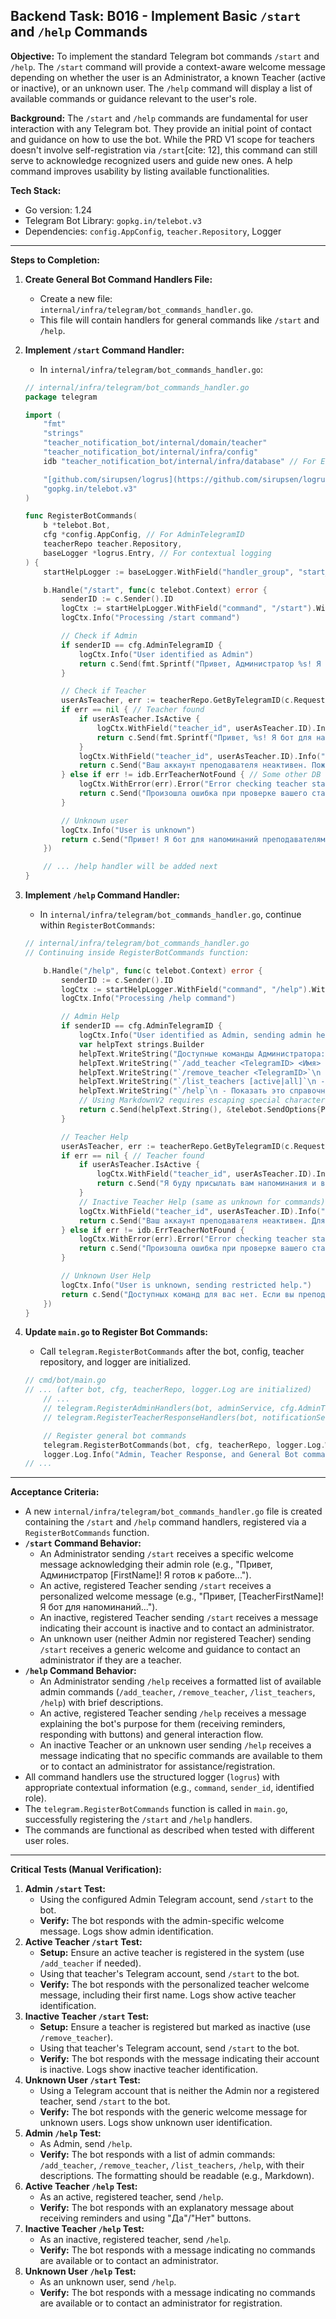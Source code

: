 ## Backend Task: B016 - Implement Basic `/start` and `/help` Commands

**Objective:**
To implement the standard Telegram bot commands `/start` and `/help`. The `/start` command will provide a context-aware welcome message depending on whether the user is an Administrator, a known Teacher (active or inactive), or an unknown user. The `/help` command will display a list of available commands or guidance relevant to the user's role.

**Background:**
The `/start` and `/help` commands are fundamental for user interaction with any Telegram bot. They provide an initial point of contact and guidance on how to use the bot. While the PRD V1 scope for teachers doesn't involve self-registration via `/start`[cite: 12], this command can still serve to acknowledge recognized users and guide new ones. A help command improves usability by listing available functionalities.

**Tech Stack:**
* Go version: 1.24
* Telegram Bot Library: `gopkg.in/telebot.v3`
* Dependencies: `config.AppConfig`, `teacher.Repository`, Logger

---

**Steps to Completion:**

1.  **Create General Bot Command Handlers File:**
    * Create a new file: `internal/infra/telegram/bot_commands_handler.go`.
    * This file will contain handlers for general commands like `/start` and `/help`.

2.  **Implement `/start` Command Handler:**
    * In `internal/infra/telegram/bot_commands_handler.go`:
    ```go
    // internal/infra/telegram/bot_commands_handler.go
    package telegram

    import (
        "fmt"
        "strings"
        "teacher_notification_bot/internal/domain/teacher"
        "teacher_notification_bot/internal/infra/config"
        idb "teacher_notification_bot/internal/infra/database" // For ErrTeacherNotFound

        "[github.com/sirupsen/logrus](https://github.com/sirupsen/logrus)"
        "gopkg.in/telebot.v3"
    )

    func RegisterBotCommands(
        b *telebot.Bot,
        cfg *config.AppConfig, // For AdminTelegramID
        teacherRepo teacher.Repository,
        baseLogger *logrus.Entry, // For contextual logging
    ) {
        startHelpLogger := baseLogger.WithField("handler_group", "start_help")

        b.Handle("/start", func(c telebot.Context) error {
            senderID := c.Sender().ID
            logCtx := startHelpLogger.WithField("command", "/start").WithField("sender_id", senderID)
            logCtx.Info("Processing /start command")

            // Check if Admin
            if senderID == cfg.AdminTelegramID {
                logCtx.Info("User identified as Admin")
                return c.Send(fmt.Sprintf("Привет, Администратор %s! Я готов к работе. Используйте /help для списка команд.", c.Sender().FirstName))
            }

            // Check if Teacher
            userAsTeacher, err := teacherRepo.GetByTelegramID(c.Request().Context(), senderID)
            if err == nil { // Teacher found
                if userAsTeacher.IsActive {
                    logCtx.WithField("teacher_id", userAsTeacher.ID).Info("User identified as Active Teacher")
                    return c.Send(fmt.Sprintf("Привет, %s! Я бот для напоминаний о заполнении таблиц. Я сообщу вам, когда придет время.", userAsTeacher.FirstName))
                }
                logCtx.WithField("teacher_id", userAsTeacher.ID).Info("User identified as Inactive Teacher")
                return c.Send("Ваш аккаунт преподавателя неактивен. Пожалуйста, свяжитесь с администратором.")
            } else if err != idb.ErrTeacherNotFound { // Some other DB error
                logCtx.WithError(err).Error("Error checking teacher status for /start command")
                return c.Send("Произошла ошибка при проверке вашего статуса. Пожалуйста, попробуйте позже.")
            }

            // Unknown user
            logCtx.Info("User is unknown")
            return c.Send("Привет! Я бот для напоминаний преподавателям. Если вы преподаватель, пожалуйста, попросите администратора добавить вас в систему.")
        })

        // ... /help handler will be added next
    }
    ```

3.  **Implement `/help` Command Handler:**
    * In `internal/infra/telegram/bot_commands_handler.go`, continue within `RegisterBotCommands`:
    ```go
    // internal/infra/telegram/bot_commands_handler.go
    // Continuing inside RegisterBotCommands function:

        b.Handle("/help", func(c telebot.Context) error {
            senderID := c.Sender().ID
            logCtx := startHelpLogger.WithField("command", "/help").WithField("sender_id", senderID)
            logCtx.Info("Processing /help command")

            // Admin Help
            if senderID == cfg.AdminTelegramID {
                logCtx.Info("User identified as Admin, sending admin help.")
                var helpText strings.Builder
                helpText.WriteString("Доступные команды Администратора:\n\n")
                helpText.WriteString("`/add_teacher <TelegramID> <Имя> [Фамилия]`\n - Добавить нового преподавателя в систему.\n\n") //
                helpText.WriteString("`/remove_teacher <TelegramID>`\n - Деактивировать преподавателя (он перестанет получать уведомления).\n\n") //
                helpText.WriteString("`/list_teachers [active|all]`\n - Показать список преподавателей. По умолчанию показывает активных. 'all' - для всех.\n\n") //
                helpText.WriteString("`/help`\n - Показать это справочное сообщение.")
                // Using MarkdownV2 requires escaping special characters, or use HTML/ModeDefault
                return c.Send(helpText.String(), &telebot.SendOptions{ParseMode: telebot.ModeMarkdown}) // Be careful with Markdown parsing
            }

            // Teacher Help
            userAsTeacher, err := teacherRepo.GetByTelegramID(c.Request().Context(), senderID)
            if err == nil { // Teacher found
                if userAsTeacher.IsActive {
                    logCtx.WithField("teacher_id", userAsTeacher.ID).Info("User identified as Active Teacher, sending teacher help.")
                    return c.Send("Я буду присылать вам напоминания и вопросы о заполнении таблиц дважды в месяц (15-го числа и в последний день месяца). Пожалуйста, отвечайте на них с помощью кнопок 'Да' или 'Нет', которые появятся под сообщениями.\n\nЕсли вы случайно ответили 'Нет', я напомню вам через час. Если вы не ответите, я напомню на следующий день.\n\n`/help` - Показать это сообщение.")
                }
                // Inactive Teacher Help (same as unknown for commands)
                logCtx.WithField("teacher_id", userAsTeacher.ID).Info("User identified as Inactive Teacher, sending restricted help.")
                return c.Send("Ваш аккаунт преподавателя неактивен. Для получения помощи или активации обратитесь к администратору.")
            } else if err != idb.ErrTeacherNotFound {
                logCtx.WithError(err).Error("Error checking teacher status for /help command")
                return c.Send("Произошла ошибка при проверке вашего статуса. Пожалуйста, попробуйте позже.")
            }

            // Unknown User Help
            logCtx.Info("User is unknown, sending restricted help.")
            return c.Send("Доступных команд для вас нет. Если вы преподаватель и ожидаете уведомлений, пожалуйста, обратитесь к администратору для добавления вас в систему.")
        })
    }
    ```

4.  **Update `main.go` to Register Bot Commands:**
    * Call `telegram.RegisterBotCommands` after the bot, config, teacher repository, and logger are initialized.
    ```go
    // cmd/bot/main.go
    // ... (after bot, cfg, teacherRepo, logger.Log are initialized)
        // ...
        // telegram.RegisterAdminHandlers(bot, adminService, cfg.AdminTelegramID, logger.Log.WithField("handler_group", "admin"))
        // telegram.RegisterTeacherResponseHandlers(bot, notificationService, logger.Log.WithField("handler_group", "teacher_response")) // Assuming logger passed here too

        // Register general bot commands
        telegram.RegisterBotCommands(bot, cfg, teacherRepo, logger.Log.WithField("handler_group", "general_bot_commands")) //
        logger.Log.Info("Admin, Teacher Response, and General Bot command handlers registered.")
    // ...
    ```

---

**Acceptance Criteria:**

* A new `internal/infra/telegram/bot_commands_handler.go` file is created containing the `/start` and `/help` command handlers, registered via a `RegisterBotCommands` function.
* **`/start` Command Behavior:**
    * An Administrator sending `/start` receives a specific welcome message acknowledging their admin role (e.g., "Привет, Администратор [FirstName]! Я готов к работе...").
    * An active, registered Teacher sending `/start` receives a personalized welcome message (e.g., "Привет, [TeacherFirstName]! Я бот для напоминаний...").
    * An inactive, registered Teacher sending `/start` receives a message indicating their account is inactive and to contact an administrator.
    * An unknown user (neither Admin nor registered Teacher) sending `/start` receives a generic welcome and guidance to contact an administrator if they are a teacher.
* **`/help` Command Behavior:**
    * An Administrator sending `/help` receives a formatted list of available admin commands (`/add_teacher`, `/remove_teacher`, `/list_teachers`, `/help`) with brief descriptions.
    * An active, registered Teacher sending `/help` receives a message explaining the bot's purpose for them (receiving reminders, responding with buttons) and general interaction flow.
    * An inactive Teacher or an unknown user sending `/help` receives a message indicating that no specific commands are available to them or to contact an administrator for assistance/registration.
* All command handlers use the structured logger (`logrus`) with appropriate contextual information (e.g., `command`, `sender_id`, identified role).
* The `telegram.RegisterBotCommands` function is called in `main.go`, successfully registering the `/start` and `/help` handlers.
* The commands are functional as described when tested with different user roles.

---

**Critical Tests (Manual Verification):**

1.  **Admin `/start` Test:**
    * Using the configured Admin Telegram account, send `/start` to the bot.
    * **Verify:** The bot responds with the admin-specific welcome message. Logs show admin identification.
2.  **Active Teacher `/start` Test:**
    * **Setup:** Ensure an active teacher is registered in the system (use `/add_teacher` if needed).
    * Using that teacher's Telegram account, send `/start` to the bot.
    * **Verify:** The bot responds with the personalized teacher welcome message, including their first name. Logs show active teacher identification.
3.  **Inactive Teacher `/start` Test:**
    * **Setup:** Ensure a teacher is registered but marked as inactive (use `/remove_teacher`).
    * Using that teacher's Telegram account, send `/start` to the bot.
    * **Verify:** The bot responds with the message indicating their account is inactive. Logs show inactive teacher identification.
4.  **Unknown User `/start` Test:**
    * Using a Telegram account that is neither the Admin nor a registered teacher, send `/start` to the bot.
    * **Verify:** The bot responds with the generic welcome message for unknown users. Logs show unknown user identification.
5.  **Admin `/help` Test:**
    * As Admin, send `/help`.
    * **Verify:** The bot responds with a list of admin commands: `/add_teacher`, `/remove_teacher`, `/list_teachers`, `/help`, with their descriptions. The formatting should be readable (e.g., Markdown).
6.  **Active Teacher `/help` Test:**
    * As an active, registered teacher, send `/help`.
    * **Verify:** The bot responds with an explanatory message about receiving reminders and using "Да"/"Нет" buttons.
7.  **Inactive Teacher `/help` Test:**
    * As an inactive, registered teacher, send `/help`.
    * **Verify:** The bot responds with a message indicating no commands are available or to contact an administrator.
8.  **Unknown User `/help` Test:**
    * As an unknown user, send `/help`.
    * **Verify:** The bot responds with a message indicating no commands are available or to contact an administrator for registration.